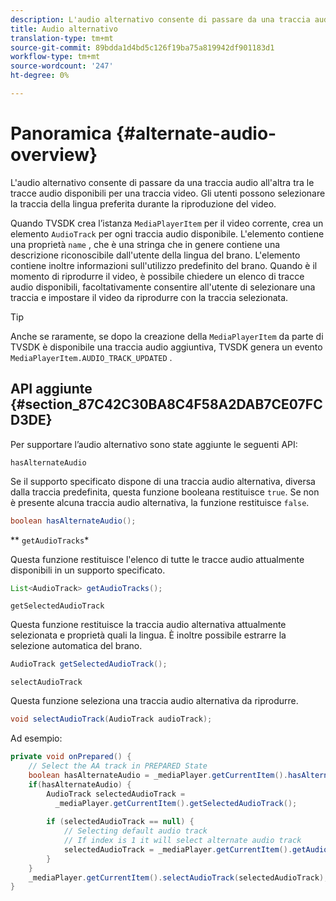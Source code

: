 ```yaml
---
description: L'audio alternativo consente di passare da una traccia audio all'altra tra le tracce audio disponibili per una traccia video. Gli utenti possono selezionare la traccia della lingua preferita durante la riproduzione del video.
title: Audio alternativo
translation-type: tm+mt
source-git-commit: 89bdda1d4bd5c126f19ba75a819942df901183d1
workflow-type: tm+mt
source-wordcount: '247'
ht-degree: 0%

---
```



# Panoramica {#alternate-audio-overview}

L&#39;audio alternativo consente di passare da una traccia audio all&#39;altra tra le tracce audio disponibili per una traccia video. Gli utenti possono selezionare la traccia della lingua preferita durante la riproduzione del video.

<!--<a id="section_E4F9DC28A2944BD08B4190A7F98A8365"></a>-->

Quando TVSDK crea l’istanza `MediaPlayerItem` per il video corrente, crea un elemento `AudioTrack` per ogni traccia audio disponibile. L&#39;elemento contiene una proprietà `name` , che è una stringa che in genere contiene una descrizione riconoscibile dall&#39;utente della lingua del brano. L&#39;elemento contiene inoltre informazioni sull&#39;utilizzo predefinito del brano. Quando è il momento di riprodurre il video, è possibile chiedere un elenco di tracce audio disponibili, facoltativamente consentire all&#39;utente di selezionare una traccia e impostare il video da riprodurre con la traccia selezionata.

>[!TIP]
>
>Anche se raramente, se dopo la creazione della `MediaPlayerItem` da parte di TVSDK è disponibile una traccia audio aggiuntiva, TVSDK genera un evento `MediaPlayerItem.AUDIO_TRACK_UPDATED` .

## API aggiunte {#section_87C42C30BA8C4F58A2DAB7CE07FCD3DE}

Per supportare l’audio alternativo sono state aggiunte le seguenti API:

`hasAlternateAudio`

Se il supporto specificato dispone di una traccia audio alternativa, diversa dalla traccia predefinita, questa funzione booleana restituisce `true`. Se non è presente alcuna traccia audio alternativa, la funzione restituisce `false`.

```java
boolean hasAlternateAudio();
```

** `getAudioTracks`*

Questa funzione restituisce l&#39;elenco di tutte le tracce audio attualmente disponibili in un supporto specificato.

```java
List<AudioTrack> getAudioTracks();
```

`getSelectedAudioTrack`

Questa funzione restituisce la traccia audio alternativa attualmente selezionata e proprietà quali la lingua. È inoltre possibile estrarre la selezione automatica del brano.

```java
AudioTrack getSelectedAudioTrack();
```

`selectAudioTrack`

Questa funzione seleziona una traccia audio alternativa da riprodurre.

```java
void selectAudioTrack(AudioTrack audioTrack);
```

Ad esempio:

```java
private void onPrepared() { 
    // Select the AA track in PREPARED State 
    boolean hasAlternateAudio = _mediaPlayer.getCurrentItem().hasAlternateAudio(); 
    if(hasAlternateAudio) { 
        AudioTrack selectedAudioTrack =  
          _mediaPlayer.getCurrentItem().getSelectedAudioTrack(); 
 
        if (selectedAudioTrack == null) {  
            // Selecting default audio track  
            // If index is 1 it will select alternate audio track  
            selectedAudioTrack = _mediaPlayer.getCurrentItem().getAudioTracks().get(0);  
        } 
    } 
    _mediaPlayer.getCurrentItem().selectAudioTrack(selectedAudioTrack); 
} 
```

